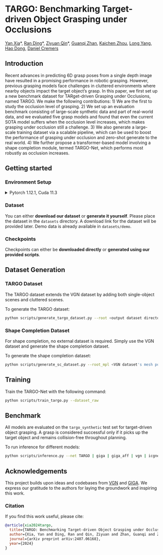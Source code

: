 # TARGO: Benchmarking Target-driven Object Grasping under Occlusions

[Yan Xia](https://yan-xia.github.io)\*, [Ran Ding](https://randing2000.github.io)\*, [Ziyuan Qin](https://scholar.google.com/citations?user=pcCR2lUAAAAJ)\*, [Guanqi Zhan](https://www.robots.ox.ac.uk/~guanqi), [Kaichen Zhou](https://www.cs.ox.ac.uk/people/kaichen.zhou), [Long Yang](https://scholar.google.com/citations?user=KOTg0mQAAAAJ&hl), [Hao Dong](https://zsdonghao.github.io), [Daniel Cremers](https://cvg.cit.tum.de/members/cremers)

## Introduction

Recent advances in predicting 6D grasp poses from a single depth image have resulted in a promising performance in robotic grasping. However, previous grasping models face challenges in cluttered environments where nearby objects impact the target object’s grasp. In this paper, we first set up a new benchmark dataset for TARget-driven Grasping under Occlusions, named TARGO. We make the following contributions: 1) We are the first to study the occlusion level of grasping. 2) We set up an evaluation benchmark consisting of large-scale synthetic data and part of real-world data, and we evaluated five grasp models and found that even the current SOTA model suffers when the occlusion level increases, which makes grasping under occlusion still a challenge. 3) We also generate a large-scale training dataset via a scalable pipeline, which can be used to boost the performance of grasping under occlusion and zero-shot generate to the real world. 4) We further propose a transformer-based model involving a shape completion module, termed TARGO-Net, which performs most robustly as occlusion increases.

<!-- ## Installation -->
## Getting started
### Environment Setup
<details>
<summary>Pytorch 1.12.1, Cuda 11.3</summary>

The environment `targo` is set up with the following key configurations:

- **Python version**: 3.9.20  
- **PyTorch version**: 1.12.1+cu113  
- **Torchvision version**: 0.13.1+cu113  
- **Torchaudio version**: 0.12.1+cu113  
- **CUDA version**: 11.3  

Other notable packages include:
- **NumPy**: 2.0.2  
- **Matplotlib**: 3.9.2  
- **Open3D**: 0.18.0  
- **Scikit-learn**: 1.5.2  
- **Scipy**: 1.9.0  
</details>


### Dataset
You can either **download our dataset** or **generate it yourself**. Please place the dataset in the `datasets` directory. A download link for the dataset will be provided later. Demo data is already available in `datasets/demo`.

### Checkpoints
Checkpoints can either be **downloaded directly** or **generated using our provided scripts**.


## Dataset Generation

### TARGO Dataset
The TARGO dataset extends the VGN dataset by adding both single-object scenes and cluttered scenes.

To generate the TARGO dataset:
```bash
python scripts/generate_targo_dataset.py --root <output dataset directory>
```

### Shape Completion Dataset
For shape completion, no external dataset is required. Simply use the VGN dataset and generate the shape completion dataset.

To generate the shape completion dataset:
```bash
python scripts/generate_sc_dataset.py --root_mpl <VGN dataset's mesh pose list directory> --dest <h5 destination directory>
```


## Training
Train the TARGO-Net with the following command:
```bash
python scripts/train_targo.py --dataset_raw
```


## Benchmark
All models are evaluated on the `targo_synthetic` test set for target-driven object grasping. A grasp is considered successful only if it picks up the target object and remains collision-free throughout planning.

To run inference for different models:
```bash
python scripts/inference.py --net TARGO | giga | giga_aff | vgn | icgnet | edgegraspnet | VN-edgegraspnet
```

<!-- Insert relevant images and ensure paths are fixed -->


## Acknowledgements
This project builds upon ideas and codebases from [VGN](https://github.com/ethz-asl/vgn) and [GIGA](https://github.com/UT-Austin-RPL/GIGA). We express our gratitude to the authors for laying the groundwork and inspiring this work.

<!-- ## Citation -->
### Citation
If you find this work useful, please cite:
```bibtex
@article{xia2024targo,
  title={TARGO: Benchmarking Target-driven Object Grasping under Occlusions},
  author={Xia, Yan and Ding, Ran and Qin, Ziyuan and Zhan, Guanqi and Zhou, Kaichen and Yang, Long and Dong, Hao and Cremers, Daniel},
  journal={arXiv preprint arXiv:2407.06168},
  year={2024}
}
```

